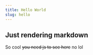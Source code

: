 ```yaml
---
title: Hello World
slug: hello
---
```


## Just rendering markdown

So cool ~~you need js to see here~~ no lol